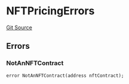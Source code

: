 # NFTPricingErrors
[Git Source](https://github.com/thrackle-io/forte-rules-engine/blob/80d1936ea39e283e25322fe390d911cd354fcdef/src/common/IErrors.sol)


## Errors
### NotAnNFTContract

```solidity
error NotAnNFTContract(address nftContract);
```

